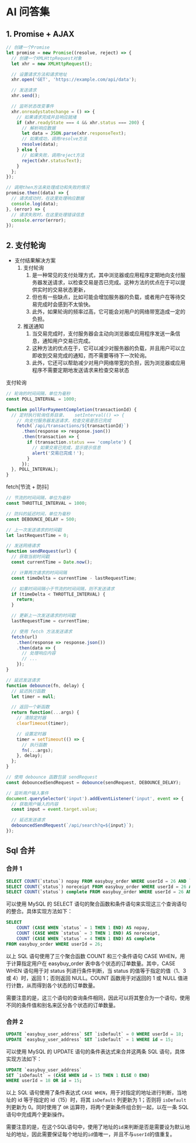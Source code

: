 # AI 问答集
## 1. Promise + AJAX

```js
// 创建一个Promise
let promise = new Promise((resolve, reject) => {
  // 创建一个XMLHttpRequest对象
  let xhr = new XMLHttpRequest();

  // 设置请求方法和请求地址
  xhr.open('GET', 'https://example.com/api/data');

  // 发送请求
  xhr.send();

  // 监听状态改变事件
  xhr.onreadystatechange = () => {
    // 如果请求完成并且响应就绪
    if (xhr.readyState === 4 && xhr.status === 200) {
      // 解析响应数据
      let data = JSON.parse(xhr.responseText);
      // 如果成功，调用resolve方法
      resolve(data);
    } else {
      // 如果失败，调用reject方法
      reject(xhr.statusText);
    }
  };
});

// 调用then方法来处理成功和失败的情况
promise.then((data) => {
  // 请求成功时，在这里处理响应数据
  console.log(data);
}, (error) => {
  // 请求失败时，在这里处理错误信息
  console.error(error);
});
```

##  2. 支付轮询
- 支付结果解决方案
	1. 支付轮询
		1. 是一种常见的支付处理方式，其中浏览器或应用程序定期地向支付服务器发送请求，以检查交易是否已完成。这种方法的优点在于可以提供实时的交易状态更新，
		2. 但也有一些缺点，比如可能会增加服务器的负载，或者用户在等待交易完成时会感到不太愉快。
		3. 此外，如果轮询的频率过高，它可能会对用户的网络带宽造成一定的负担。
	2. 推送通知
		1. 当交易完成时，支付服务器会主动向浏览器或应用程序发送一条信息，通知用户交易已完成。
		2. 这种方法的优点在于，它可以减少对服务器的负载，并且用户可以立即收到交易完成的通知，而不需要等待下一次轮询。
		3. 此外，它还可以帮助减少对用户网络带宽的负担，因为浏览器或应用程序不需要定期地发送请求来检查交易状态

支付轮询
```js
// 轮询的时间间隔，单位为毫秒
const POLL_INTERVAL = 1000;

function pollForPaymentCompletion(transactionId) {
  // 定时执行轮询任务目录、   ​setInterval(() => {
    // 向支付服务器发送请求，检查交易是否已完成
    fetch(`/api/transactions/${transactionId}`)
      .then(response => response.json())
      .then(transaction => {
        if (transaction.status === 'complete') {
          // 如果交易已完成，显示提示信息
          alert('交易已完成！');
        }
      });
  }, POLL_INTERVAL);
}
```

fetch[节流 + 防抖]
```js
// 节流的时间间隔，单位为毫秒
const THROTTLE_INTERVAL = 1000;

// 防抖的延迟时间，单位为毫秒
const DEBOUNCE_DELAY = 500;

// 上一次发送请求的时间戳
let lastRequestTime = 0;

// 发送网络请求
function sendRequest(url) {
  // 获取当前时间戳
  const currentTime = Date.now();

  // 计算两次请求的时间间隔
  const timeDelta = currentTime - lastRequestTime;

  // 如果时间间隔小于节流的时间间隔，则不发送请求
  if (timeDelta < THROTTLE_INTERVAL) {
    return;
  }

  // 更新上一次发送请求的时间戳
  lastRequestTime = currentTime;

  // 使用 fetch 方法发送请求
  fetch(url)
    .then(response => response.json())
    .then(data => {
      // 处理响应内容
      // ...
    });
}

// 延迟发送请求
function debounce(fn, delay) {
  // 延迟执行函数
  let timer = null;

  // 返回一个新函数
  return function(...args) {
    // 清除定时器
    clearTimeout(timer);

    // 设置定时器
    timer = setTimeout(() => {
      // 执行函数
      fn(...args);
    }, delay);
  };
}

// 使用 debounce 函数包装 sendRequest
const debouncedSendRequest = debounce(sendRequest, DEBOUNCE_DELAY);

// 监听用户输入事件
document.querySelector('input').addEventListener('input', event => {
  // 获取用户输入的内容
  const input = event.target.value;

  // 延迟发送请求
  debouncedSendRequest(`/api/search?q=${input}`);
});
```

## Sql 合并
### 合并 1
```sql
SELECT COUNT(`status`) nopay FROM easybuy_order WHERE userId = 26 AND `status`= 1;
SELECT COUNT(`status`) noreceipt FROM easybuy_order WHERE userId = 26 AND `status`= 3;
SELECT COUNT(`status`) complete FROM easybuy_order WHERE userId = 26 AND `status`= 3;
```
可以使用 MySQL 的 SELECT 语句的聚合函数和条件语句来实现这三个查询语句的整合。具体实现方法如下：
```sql
SELECT 
    COUNT (CASE WHEN `status` = 1 THEN 1 END) AS nopay, 
    COUNT (CASE WHEN `status` = 3 THEN 1 END) AS noreceipt, 
    COUNT (CASE WHEN `status` = 4 THEN 1 END) AS complete 
FROM easybuy_order WHERE userId = 26;
```
以上 SQL 语句使用了三个聚合函数 COUNT 和三个条件语句 CASE WHEN，用于计算指定用户在 easybuy_order 表中各个状态的订单数量。其中，CASE WHEN 语句用于对 status 列进行条件判断，当 status 的值等于指定的值（1、3 或 4）时，返回 1；否则返回 NULL。COUNT 函数用于对返回的 1 或 NULL 值进行计数，从而得到各个状态的订单数量。

需要注意的是，这三个语句的查询条件相同，因此可以将其整合为一个语句，使用不同的条件值和别名来区分各个状态的订单数量。
### 合并 2
```sql
UPDATE `easybuy_user_address` SET `isDefault` = 0 WHERE userId = 18;
UPDATE `easybuy_user_address` SET `isDefault` = 1 WHERE id = 15;
```
可以使用 MySQL 的 UPDATE 语句的条件表达式来合并这两条 SQL 语句，具体实现方法如下：
```sql
UPDATE `easybuy_user_address` 
SET `isDefault` = (CASE WHEN id = 15 THEN 1 ELSE 0 END) 
WHERE userId = 18 OR id = 15;
```
以上 SQL 语句使用了条件表达式 `CASE WHEN`，用于对指定的地址进行判断，当地址的 id 等于指定的 id（15）时，将其 `isDefault` 列更新为 1；否则将 `isDefault` 列更新为 0。同时使用了 `OR` 运算符，将两个更新条件组合到一起，以在一条 SQL 语句中完成两个更新操作。

需要注意的是，在这个SQL语句中，使用了地址的`id`来判断是否是需要设为默认地址的地址，因此需要保证每个地址的`id`值唯一，并且不与`userId`的值重复。
